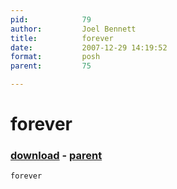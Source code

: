 ```yaml
---
pid:            79
author:         Joel Bennett
title:          forever
date:           2007-12-29 14:19:52
format:         posh
parent:         75

---
```


# forever

### [download](//scripts/79.ps1) - [parent](//scripts/75.md)



```posh
forever
```
